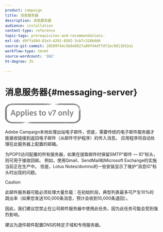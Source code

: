 ```yaml
---
product: campaign
title: 消息服务器
description: 消息服务器
audience: installation
content-type: reference
topic-tags: prerequisites-and-recommendations-
exl-id: d9ffa58d-81e3-4291-8502-3cb7c326b666
source-git-commit: 20509f44c5b8e0827a09f44dffdf2ec9d11652a1
workflow-type: tm+mt
source-wordcount: '162'
ht-degree: 3%

---
```


# 消息服务器{#messaging-server}

![](../../assets/v7-only.svg)

Adobe Campaign本地处理出站电子邮件，但是，需要传统的电子邮件服务器才能接收链接到返回电子邮件（从邮件守护程序）的传入消息。 应用程序将自动处理在此服务器上配置的邮箱。

为POP3访问配置的所有服务器，如果在提取邮件时保留SMTP“邮件 — ID”标头，则可用于接收回邮。 例如，使用Qmail、SendMail和Microsoft Exchange的实施当前正在生产中。 但是，Lotus Notes/domino的一些安装显示了维护“消息ID”标头时出现的问题。

>[!CAUTION]
>
>此邮件服务器可能必须处理大量负载：在初始阶段，典型列表最多可产生10%的跳出率（如果您发送100,000条消息，预计会收到10,000条退回）。
>
>因此，我们建议您禁止在公司邮件服务器中使用此任务，因为此任务可能会受到强烈影响。
>
>建议为退件邮件配置DNS的特定子域和专用服务器。
